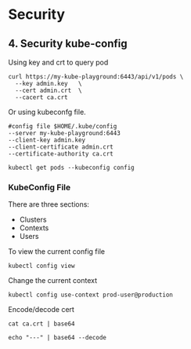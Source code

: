 # Security

## 4. Security kube-config
Using key and crt to query pod
```shell script
curl https://my-kube-playground:6443/api/v1/pods \
  --key admin.key   \
  --cert admin.crt  \
  --cacert ca.crt
```
Or using kubeconfg file.
```shell script
#config file $HOME/.kube/config
--server my-kube-playground:6443
--client-key admin.key
--client-certificate admin.crt
--certificate-authority ca.crt
```

```shell script
kubectl get pods --kubeconfig config
```

### KubeConfig File
There are three sections:
* Clusters
* Contexts
* Users

To view the current config file 
```shell script
kubectl config view
```
Change the current context
```shell script
kubectl config use-context prod-user@production
```

Encode/decode cert
```shell script
cat ca.crt | base64

echo "---" | base64 --decode
```